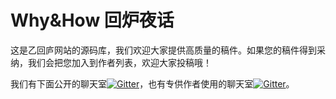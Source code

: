 # Why&How 回炉夜话

这是乙回庐网站的源码库，我们欢迎大家提供高质量的稿件。如果您的稿件得到采纳，我们会把您加入到作者列表，欢迎大家投稿哦！

我们有下面公开的聊天室[![Gitter](https://badges.gitter.im/WhyHow/whyhow.github.io.svg)](https://gitter.im/WhyHow/回炉夜话?utm_source=share-link&utm_medium=link&utm_campaign=share-link)，也有专供作者使用的聊天室[![Gitter](https://badges.gitter.im/WhyHow/whyhow.github.io.svg)](https://gitter.im/WhyHow/乙回庐?utm_source=share-link&utm_medium=link&utm_campaign=share-link)。

